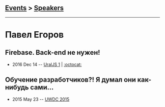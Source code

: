 ## [Events](../README.md) > [Speakers](../speakers.md)
---

# Павел Егоров

## Firebase. Back-end не нужен!
- 2016 Dec 14 -- [UralJS 1](https://www.youtube.com/watch?v=tVO_kdKMufo)   | [:octocat:](https://github.com/xoposhiy/firebase-course) 
## Обучение разработчиков?! Я думал они как-нибудь сами…
- 2015 May 23 -- [UWDC 2015](https://www.youtube.com/watch?v=BwT_ne808PY)    
